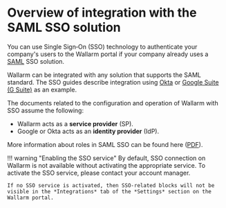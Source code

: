 # Overview of integration with the SAML SSO solution

[doc-admin-sso-gsuite]:     gsuite/overview.md
[doc-admin-sso-okta]:       okta/overview.md

[link-saml]:                https://wiki.oasis-open.org/security/FrontPage
[link-saml-sso-roles]:      https://www.oasis-open.org/committees/download.php/27819/sstc-saml-tech-overview-2.0-cd-02.pdf     

You can use Single Sign‑On (SSO) technology to authenticate your company's users to the Wallarm portal if your company already uses a [SAML][link-saml] SSO solution.

Wallarm can be integrated with any solution that supports the SAML standard. The SSO guides describe integration using [Okta][doc-admin-sso-okta] or [Google Suite (G Suite)][doc-admin-sso-gsuite] as an example.

The documents related to the configuration and operation of Wallarm with SSO assume the following:
*   Wallarm acts as a **service provider** (SP).
*   Google or Okta acts as an **identity provider** (IdP).

More information about roles in SAML SSO can be found here ([PDF][link-saml-sso-roles]).

!!! warning "Enabling the SSO service"
    By default, SSO connection on Wallarm is not available without activating the appropriate service. To activate the SSO service, please contact your account manager.
    
    If no SSO service is activated, then SSO-related blocks will not be visible in the *Integrations* tab of the *Settings* section on the Wallarm portal.